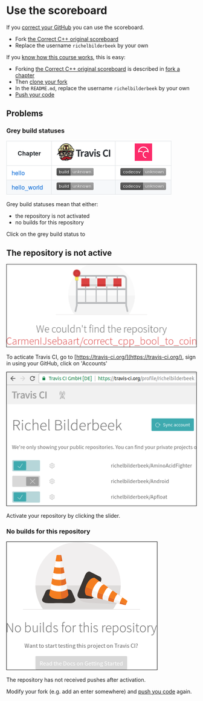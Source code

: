 # Use the scoreboard 

If you [correct your GitHub](correct_your_github.md) you can use the scoreboard.

 * Fork [the Correct C++ original scoreboard](https://github.com/richelbilderbeek/correct_cpp_scoreboard)
 * Replace the username `richelbilderbeek` by your own

If you [know how this course works](how_this_course_works.md), this is easy:

 * Forking [the Correct C++ original scoreboard](https://github.com/richelbilderbeek/correct_cpp_scoreboard) is described in [fork a chapter](fork_a_chapter.md)
 * Then [clone your fork](clone_your_fork.md)
 * In the `README.md`, replace the username `richelbilderbeek` by your own
 * [Push your code](push_your_code.md)

## Problems

### Grey build statuses

![Grey build statuses](pics/scoreboard_grey_build_statuses.png)

Grey build statuses mean that either:

  * the repository is not activated
  * no builds for this repository

Click on the grey build status to 

## The repository is not active

![Inactive repo](pics/inactive_repo.png)

To acticate Travis CI, go to [https://travis-ci.org/](https://travis-ci.org/), sign in using your GitHub, click on 'Accounts'

![Activate your repository](pics/TravisAccountsBordered.png)

Activate your repository by clicking the slider.

### No builds for this repository

![No builds](pics/no_builds.png)

The repository has not received pushes after activation. 

Modify your fork (e.g. add an enter somewhere) and [push you code](push_your_code.md) again.
